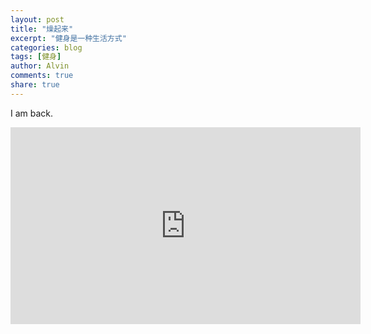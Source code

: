 ```yaml
---
layout: post
title: "燥起来"
excerpt: "健身是一种生活方式"
categories: blog
tags: [健身]
author: Alvin
comments: true
share: true
---
```


I am back.     

<iframe width="560" height="315" src="http://www.youtube.com/embed/Nt5fcE2_jZ0" frameborder="0"> </iframe>

<!-- 多说评论框 start -->
<div class="ds-thread" data-thread-key="e" data-title="e" ></div>
<!-- 多说评论框 end -->
<!-- 多说公共JS代码 start (一个网页只需插入一次) -->
<script type="text/javascript">
var duoshuoQuery = {short_name:"goaheadalvin"};
(function() {
var ds = document.createElement('script');
ds.type = 'text/javascript';ds.async = true;
ds.src = (document.location.protocol == 'https:' ? 'https:' : 'http:') + '//static.duoshuo.com/embed.js';
ds.charset = 'UTF-8';
(document.getElementsByTagName('head')[0] 
|| document.getElementsByTagName('body')[0]).appendChild(ds);
})();
</script>
<!-- 多说公共JS代码 end -->
